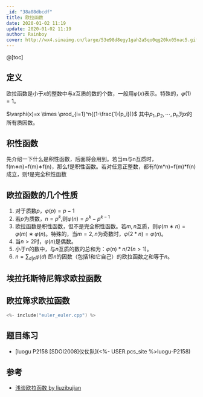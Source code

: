 ```yaml
---
_id: "38a08dbcdf"
title: 欧拉函数
date: 2020-01-02 11:19
update: 2020-01-02 11:19
author: Rainboy
cover: http://wx4.sinaimg.cn/large/53e98d8egy1gah2a5qo0qg20kx05nac5.gif
---
```


@[toc]

## 定义

欧拉函数是小于$x$的整数中与$x$互质的数的个数，一般用$\varphi(x)$表示。特殊的，$\varphi(1)=1$。

$\varphi(x)=x \times \prod_{i=1}^n{(1-\frac{1}{p_i})}$ 其中$p_1,p_2,\cdots,p_n$为$x$的所有质因数。

## 积性函数

先介绍一下什么是积性函数，后面将会用到。若当m与n互质时，f(m∗n)=f(m)∗f(n)，那么f是积性函数。若对任意正整数，都有f(m*n)=f(m)*f(n)成立，则f是完全积性函数

## 欧拉函数的几个性质

1. 对于质数$p$，$\varphi(p) = p -1$
2. 若$p$为质数，$n=p^k$,则$\varphi(n) = p^k-p^{k-1}$
3. 欧拉函数是积性函数，但不是完全积性函数。若$m,n$互质，则$φ(m∗n)=φ(m)∗φ(n)$。特殊的，当$m=2,n$为奇数时，$\varphi(2*n)=\varphi(n)$。
4. 当$n>2$时，$\varphi(n)$是偶数。
5. 小于$n$的数中，与$n$互质的数的总和为：$\varphi(n) * n / 2 (n>1)$。
6. $n=\sum_{d|n}{\varphi(d)}$
 即$n$的因数（包括$1$和它自己）的欧拉函数之和等于$n$。

## 埃拉托斯特尼筛求欧拉函数

## 欧拉筛求欧拉函数

```c
<%- include("euler_euler.cpp") %>
```

## 题目练习

 - [luogu P2158 [SDOI2008]仪仗队](<%- USER.pcs_site %>luogu-P2158)

## 参考

 - [浅谈欧拉函数 by liuzibujian](https://blog.csdn.net/liuzibujian/article/details/81086324)

